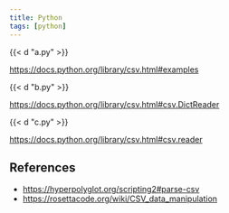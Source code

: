 ```yaml
---
title: Python
tags: [python]
---
```


{{< d "a.py" >}}

<https://docs.python.org/library/csv.html#examples>

{{< d "b.py" >}}

<https://docs.python.org/library/csv.html#csv.DictReader>

{{< d "c.py" >}}

<https://docs.python.org/library/csv.html#csv.reader>

## References

- <https://hyperpolyglot.org/scripting2#parse-csv>
- <https://rosettacode.org/wiki/CSV_data_manipulation>
